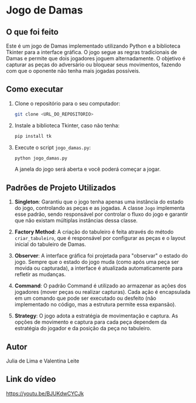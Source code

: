 
# Jogo de Damas

## O que foi feito
Este é um jogo de Damas implementado utilizando Python e a biblioteca Tkinter para a interface gráfica. O jogo segue as regras tradicionais de Damas e permite que dois jogadores joguem alternadamente. O objetivo é capturar as peças do adversário ou bloquear seus movimentos, fazendo com que o oponente não tenha mais jogadas possíveis.

## Como executar
1. Clone o repositório para o seu computador:
   ```bash
   git clone <URL_DO_REPOSITORIO>
   ```
2. Instale a biblioteca Tkinter, caso não tenha:
   ```bash
   pip install tk
   ```
3. Execute o script `jogo_damas.py`:
   ```bash
   python jogo_damas.py
   ```
   A janela do jogo será aberta e você poderá começar a jogar.

## Padrões de Projeto Utilizados

1. **Singleton**: Garantiu que o jogo tenha apenas uma instância do estado do jogo, controlando as peças e as jogadas. A classe `Jogo` implementa esse padrão, sendo responsável por controlar o fluxo do jogo e garantir que não existam múltiplas instâncias dessa classe.

2. **Factory Method**: A criação do tabuleiro é feita através do método `criar_tabuleiro`, que é responsável por configurar as peças e o layout inicial do tabuleiro de Damas.

3. **Observer**: A interface gráfica foi projetada para "observar" o estado do jogo. Sempre que o estado do jogo muda (como após uma peça ser movida ou capturada), a interface é atualizada automaticamente para refletir as mudanças.

4. **Command**: O padrão Command é utilizado ao armazenar as ações dos jogadores (mover peças ou realizar capturas). Cada ação é encapsulada em um comando que pode ser executado ou desfeito (não implementado no código, mas a estrutura permite essa expansão).

5. **Strategy**: O jogo adota a estratégia de movimentação e captura. As opções de movimento e captura para cada peça dependem da estratégia do jogador e da posição da peça no tabuleiro.

## Autor
Julia de Lima e Valentina Leite

## Link do vídeo
https://youtu.be/BJUKdwCYCJk

